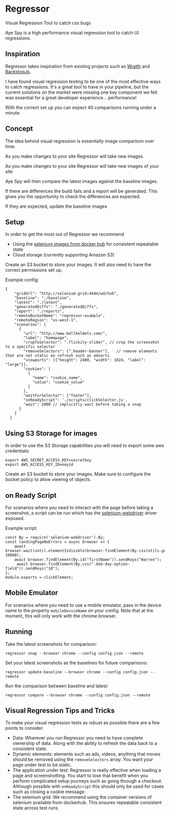# Regressor
Visual Regression Tool to catch css bugs

Aye Spy is a high performance visual regression tool to catch UI regressions. 

## Inspiration

Regressor takes inspiration from existing projects such as [Wraith](https://github.com/BBC-News/wraith) and [BackstopJs](https://github.com/garris/BackstopJS).

I have found visual regression testing to be one of the most effective ways to catch regressions. It's a great tool to have in your pipeline, but the current solutions on the market were missing one key component we felt was essential for a great developer experience... performance!

With the correct set up you can expect 40 comparisons running under a minute.


## Concept

The idea behind visual regression is essentially image comparison over time.

As you make changes to your site Regressor will take new images.

As you make changes to your site Regressor will take new images of your site

Aye Spy will then compare the latest images against the baseline images.

If there are differences the build fails and a report will be generated.
This gives you the opportunity to check the differences are expected.

If they are expected, update the baseline images

## Setup

In order to get the most out of Regressor we recommend 

  - Using the [selenium images from docker hub](https://hub.docker.com/u/selenium/) for consistent repeatable state 
  - Cloud storage (currently supporting Amazon S3)

Create an S3 bucket to store your images. It will also need to have the correct permissions set up.

Example config:

```
{
    "gridUrl": "http://selenium-grid:4444/wd/hub",
    "baseline": "./baseline",
    "latest": "./latest",
    "generatedDiffs": "./generatedDiffs",
    "report": "./reports",
    "remoteBucketName": "regressor-example",
    "remoteRegion": "us-west-1",
    "scenarios": [
      {
        "url": "http://www.bellhelmets.com/",
        "label": "homepage",
        "cropToSelector": ".flickity-slider", // crop the screenshot to a specific selector
        "removeSelectors": [".header-banner"],   // remove elements that are not static on refresh such as adverts
        "viewports": [{"height": 2400, "width": 1024, "label": "large"}],
        "cookies": [
          {
            "name": "cookie_name",
            "value": "cookie_value"
          }
        ],
        "waitForSelector": ["footer"],
        "onReadyScript": './scripts/clickSelector.js',
        "wait": 2000 // implicitly wait before taking a snap
      }
    ]
  }
```

## Using S3 Storage for images

In order to use the S3 Storage capabilities you will need to export some aws credentials:

```
export AWS_SECRET_ACCESS_KEY=secretkey
export AWS_ACCESS_KEY_ID=keyid
```

Create an S3 bucket to store your images. 
Make sure to configure the bucket policy to allow viewing of objects.

## on Ready Script

For scenarios where you need to interact with the page before taking a screenshot, a script can be run which has the [selenium-webdriver](https://github.com/SeleniumHQ/selenium/wiki/WebDriverJs) driver exposed. 

Example script:

```
const By = require('selenium-webdriver').By;
const landingPageNoErrors = async browser => {
    await browser.wait(until.elementIsVisible(browser.findElement(By.css(utils.getFirstName()))), 10000);
    await browser.findElement(By.id("firstName")).sendKeys("Warren");
     await browser.findElement(By.css(".dob-day-option-field")).sendKeys("10");
};
module.exports = clickElement;
```

## Mobile Emulator

For scenarios where you need to use a mobile emulator, pass in the device name to the property `mobileDeviceName` on your config. Note that at the moment, this will only work with the chrome browser.

## Running

Take the latest screenshots for comparison:

`regressor snap --browser chrome --config config.json --remote`

Set your latest screenshots as the baselines for future comparisons:

`regressor update-baseline --browser chrome --config config.json --remote`

Run the comparison between baseline and latest:

`regressor compare --browser chrome --config config.json --remote`

## Visual Regression Tips and Tricks

To make your visual regression tests as robust as possible there are a few points to consider.

  - Data: Wherever you run Regressor you need to have complete ownership of data. Along with the ability to refresh the data back to a consistent state.
  - Dynamic elements: elements such as ads, videos, anything that moves should be removed using the `removeSelectors` array. You want your page under test to be static.
  - The application under test: Regressor is really effective when loading a page and screenshotting. You start to lose that benefit when you perform complicated setup journeys such as going through a checkout. Although possible with `onReadyScript` this should only be used for cases such as closing a cookie message. 
  - The selenium grid: We recommend using the container versions of selenium available from dockerhub. This ensures repeatable consistent state across test runs.